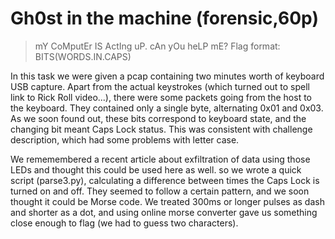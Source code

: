 # Gh0st in the machine (forensic,60p)

> mY CoMputEr IS ActIng uP. cAn yOu heLP mE?
> Flag format: BITS(WORDS.IN.CAPS)

In this task we were given a pcap containing two minutes worth of keyboard USB capture. Apart from the actual keystrokes
(which turned out to spell link to Rick Roll video...), there were some packets going from the host to the keyboard.
They contained only a single byte, alternating 0x01 and 0x03. As we soon found out, these bits correspond to keyboard state,
and the changing bit meant Caps Lock status. This was consistent with challenge description, which had some problems with
letter case. 

We rememembered a recent article about exfiltration of data using those LEDs and thought this could be used here as well.
so we wrote a quick script (parse3.py), calculating a difference between times the Caps Lock is turned on and off.
They seemed to follow a certain pattern, and we soon thought it could be Morse code. We treated 300ms or longer pulses
as dash and shorter as a dot, and using online morse converter gave us something close enough to flag (we had to guess two 
characters).
